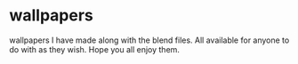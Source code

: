 # wallpapers
wallpapers I have made along with the blend files. All available for anyone to do with as they wish. Hope you all enjoy them.
